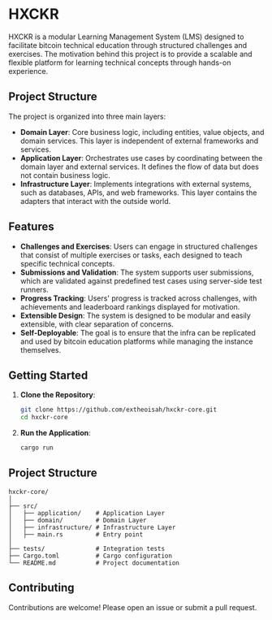 # HXCKR

HXCKR is a modular Learning Management System (LMS) designed to facilitate bitcoin technical education through structured challenges and exercises. The motivation behind this project is to provide a scalable and flexible platform for learning technical concepts through hands-on experience.

## Project Structure

The project is organized into three main layers:

- **Domain Layer**: Core business logic, including entities, value objects, and domain services. This layer is independent of external frameworks and services.
- **Application Layer**: Orchestrates use cases by coordinating between the domain layer and external services. It defines the flow of data but does not contain business logic.
- **Infrastructure Layer**: Implements integrations with external systems, such as databases, APIs, and web frameworks. This layer contains the adapters that interact with the outside world.

## Features

- **Challenges and Exercises**: Users can engage in structured challenges that consist of multiple exercises or tasks, each designed to teach specific technical concepts.
- **Submissions and Validation**: The system supports user submissions, which are validated against predefined test cases using server-side test runners.
- **Progress Tracking**: Users' progress is tracked across challenges, with achievements and leaderboard rankings displayed for motivation.
- **Extensible Design**: The system is designed to be modular and easily extensible, with clear separation of concerns.
- **Self-Deployable**: The goal is to ensure that the infra can be replicated and used by bitcoin education platforms while managing the instance themselves.

## Getting Started

1. **Clone the Repository**:

   ```bash
   git clone https://github.com/extheoisah/hxckr-core.git
   cd hxckr-core
   ```

2. **Run the Application**:

   ```bash
   cargo run
   ```

## Project Structure

```plaintext
hxckr-core/
│
├── src/
│   ├── application/    # Application Layer
│   ├── domain/         # Domain Layer
│   ├── infrastructure/ # Infrastructure Layer
│   ├── main.rs         # Entry point
│
├── tests/              # Integration tests
├── Cargo.toml          # Cargo configuration
└── README.md           # Project documentation
```

## Contributing

Contributions are welcome! Please open an issue or submit a pull request.
